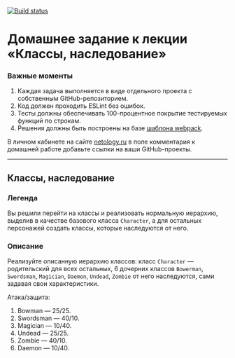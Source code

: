 [![Build status](https://ci.appveyor.com/api/projects/status/md6xgxdhe0d6etkf?svg=true)](https://ci.appveyor.com/project/DedMaier/classes-inheritance-1-jvv8b)
# Домашнее задание к лекции «Классы, наследование»

### **Важные моменты** 

1. Каждая задача выполняется в виде отдельного проекта с собственным GitHub-репозиторием.
2. Код должен проходить ESLint без ошибок.
3. Тесты должны обеспечивать 100-процентное покрытие тестируемых функций по строкам.
4. Решения должны быть построены на базе [шаблона webpack](/ci-template).

В личном кабинете на сайте [netology.ru](http://netology.ru/) в поле комментария к домашней работе добавьте ссылки на ваши GitHub-проекты.

---

## Классы, наследование

### Легенда

Вы решили перейти на классы и реализовать нормальную иерархию, выделив в качестве базового класса `Character`, а для остальных персонажей создать классы, которые наследуются от него.

### Описание

Реализуйте описанную иерархию классов: класс `Character` — родительский для всех остальных, 6 дочерних классов `Bowerman`, `Swordsman`, `Magician`, `Daemon`, `Undead`, `Zombie` от него наследуются, сами задавая свои характеристики.

Атака/защита:
1. Bowman — 25/25.
2. Swordsman — 40/10.
3. Magician — 10/40.
4. Undead — 25/25.
5. Zombie — 40/10.
6. Daemon — 10/40.
